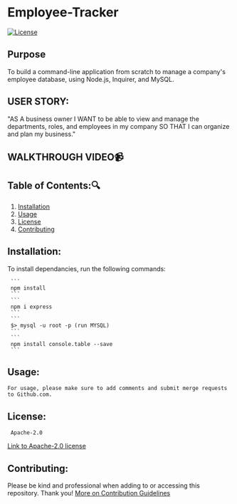 # Employee-Tracker
  [![License](https://img.shields.io/badge/License-Apache_2.0-blue.svg)](https://opensource.org/licenses/Apache-2.0)
## Purpose
To build a command-line application from scratch to manage a company's employee database, using Node.js, Inquirer, and MySQL.
![]()
## USER STORY:
"AS A business owner
I WANT to be able to view and manage the departments, 
roles, and employees in my company
SO THAT I can organize and plan my business."

## WALKTHROUGH VIDEO:video_camera:

   ## Table of Contents::mag:
   1. [ Installation ](#installation)
   2. [ Usage ](#usage)
   3. [ License ](#license)
   4. [ Contributing ](#contributing)

   ## Installation:

   To install dependancies, run the following commands:

     ```
     npm install
     ```
     ```
     npm i express
     ```
     ```
     $> mysql -u root -p (run MYSQL)
     ```
     ```
     npm install console.table --save
     ```
  ## Usage:

    For usage, please make sure to add comments and submit merge requests to Github.com.


   ## License: 

     Apache-2.0 

   [Link to Apache-2.0 license](https://opensource.org/licenses/Apache-2.0)


  

   ## Contributing:
   Please be kind and professional when adding to or accessing this repository. Thank you!
  [More on Contribution Guidelines](https://github.com/verokoles/readme-generator/blob/f57cf6a98bf276960885496059df4b039247c985/contributing.md)
  
   <!-- ## Heroku:heavy_plus_sign:
   See my repo deployed to [Heroku.com](https://mighty-sea-96505.herokuapp.com/) -->
